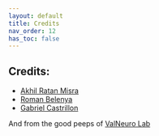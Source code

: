 ```yaml
---
layout: default
title: Credits
nav_order: 12
has_toc: false
---
```



## Credits:

- [Akhil Ratan Misra](https://github.com/Armos05)
- [Roman Belenya](https://github.com/Roman-Belenya)
- [Gabriel Castrillon](https://github.com/gabocas)

And from the good peeps of [ValNeuro Lab](valentinriedl.de/) 
